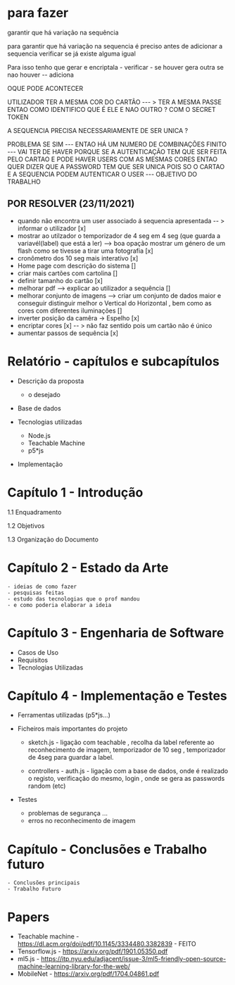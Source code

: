 # para fazer
garantir que há variação na sequência

para garantir que há variação na sequencia é preciso antes de adicionar a sequencia verificar 
se já existe alguma igual 

Para isso tenho que gerar e encriptala - verificar - se houver gera outra se nao houver -- adiciona



OQUE PODE ACONTECER 

UTILIZADOR TER A MESMA COR DO CARTÃO --- > TER A MESMA PASSE 
ENTAO COMO IDENTIFICO QUE É ELE E NAO OUTRO ? COM O SECRET TOKEN 


A SEQUENCIA PRECISA NECESSARIAMENTE DE SER UNICA ? 

PROBLEMA SE SIM --- ENTAO HÁ UM NUMERO DE COMBINAÇÕES FINITO --- VAI TER DE HAVER 
PORQUE SE A AUTENTICAÇÃO TEM QUE SER FEITA PELO CARTAO E PODE HAVER USERS COM AS MESMAS CORES 
ENTAO QUER DIZER QUE A PASSWORD TEM QUE SER UNICA POIS SO O CARTAO E A SEQUENCIA PODEM AUTENTICAR O USER --- OBJETIVO DO TRABALHO 



## POR RESOLVER (23/11/2021)

- quando não encontra um user associado á sequencia apresentada -- > informar o utilizador [x]
- mostrar ao utilzador o temporizador de 4 seg em 4 seg (que guarda a variavél(label) que está a ler) --> boa opação mostrar um género de um flash como se tivesse a tirar uma fotografia [x]
- cronômetro dos 10 seg mais interativo [x]
- Home page com descrição do sistema []
- criar mais cartões com cartolina []
- definir tamanho do cartão [x]
- melhorar pdf --> explicar ao utilizador a sequência []
- melhorar conjunto de imagens --> criar um conjunto de dados maior e conseguir 
distinguir melhor o Vertical do Horizontal , bem como as cores com diferentes 
iluminações []
- inverter posição da camêra -> Espelho [x]
- encriptar cores [x] -- > não faz sentido pois um cartão não é único 
- aumentar passos de sequência [x]









# Relatório - capítulos e subcapítulos


 - Descrição da proposta 
    - o desejado

 - Base de dados

 - Tecnologias utilizadas 
    - Node.js
    - Teachable Machine
    - p5*js


- Implementação





# Capítulo 1 - Introdução 

 1.1 Enquadramento 

 1.2 Objetivos 

 1.3 Organização do Documento

# Capítulo 2 - Estado da Arte 

    - ideias de como fazer 
    - pesquisas feitas 
    - estudo das tecnologias que o prof mandou 
    - e como poderia elaborar a ideia 


# Capítulo 3 - Engenharia de Software 

 - Casos de Uso 
 - Requisitos 
 - Tecnologias Utilizadas 


# Capítulo 4 - Implementação e Testes 

 - Ferramentas utilizadas (p5*js...)
 - Ficheiros mais importantes do projeto 
    - sketch.js - ligação com teachable , recolha da label referente ao reconhecimento de imagem, temporizador de 10 seg , temporizador de 4seg para guardar a label. 

    - controllers - auth.js - ligação com a base de dados, onde é realizado o registo, verificação do mesmo, login , onde se gera as passwords random (etc)

- Testes 

    - problemas de segurança ... 
    - erros no reconhecimento de imagem 

# Capítulo  - Conclusões e Trabalho futuro 

    - Conclusões principais
    - Trabalho Futuro


# Papers 

- Teachable machine - https://dl.acm.org/doi/pdf/10.1145/3334480.3382839 - FEITO 
- Tensorflow.js - https://arxiv.org/pdf/1901.05350.pdf
- ml5.js - https://itp.nyu.edu/adjacent/issue-3/ml5-friendly-open-source-machine-learning-library-for-the-web/ 
- MobileNet - https://arxiv.org/pdf/1704.04861.pdf  